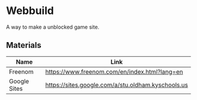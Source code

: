 # Webbuild

A way to make a unblocked game site.

## Materials

| Name  | Link |
| ------------- | ------------- |
| Freenom  | https://www.freenom.com/en/index.html?lang=en  |
|  Google Sites  | https://sites.google.com/a/stu.oldham.kyschools.us  |
